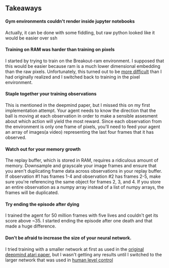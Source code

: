 Takeaways
---

#### Gym environments couldn't render inside jupyter notebooks

Actually, it can be done with some fiddling, but raw python looked like it would be easier over ssh

#### Training on RAM was harder than training on pixels

I started by trying to train on the Breakout-ram environment. I supposed that this would be easier because ram is a much
lower dimensional embedding than the raw pixels.  Unfortunately, this turned out to be
[more difficult](https://openai.com/requests-for-research/#q-learning-on-the-ram-variant-of-atari) than I had originally
realized and I switched back to training in the pixel environment.

#### Staple together your training observations

This is mentioned in the deepmind paper, but I missed this on my first implementation attempt.
Your agent needs to know the direction that the ball is moving at each observation in order to make a sensible assesment
about which action will yield the most reward.  Since each observation from the environment is only one frame of pixels,
you'll need to feed your agent an array of images(a video) representing the last four frames that it has observed.

#### Watch out for your memory growth

The replay buffer, which is stored in RAM, requires a ridiculous amount of memory.  Downsample and grayscale your image
frames and ensure that you aren't duplicating frame data across observations in your replay buffer.  If observation #1
has frames 1-4 and observation #2 has frames 2-5, make sure you're referencing the same object for frames 2, 3, and 4.
If you store an entire observation as a numpy array instead of a list of numpy arrays, the frames will be duplicated.

#### Try ending the episode after dying

I trained the agent for 50 million frames with five lives and couldn't get its score above ~35.  I started ending the
episode after one death and that made a huge difference.

#### Don't be afraid to increase the size of your neural network.

I tried training with a smaller network at first as used in the
[original deepmind atari paper](https://arxiv.org/abs/1312.5602), but I wasn't getting any results until I switched to
the larger network that was used in [human level control](https://deepmind.com/research/publications/human-level-control-through-deep-reinforcement-learning/)
